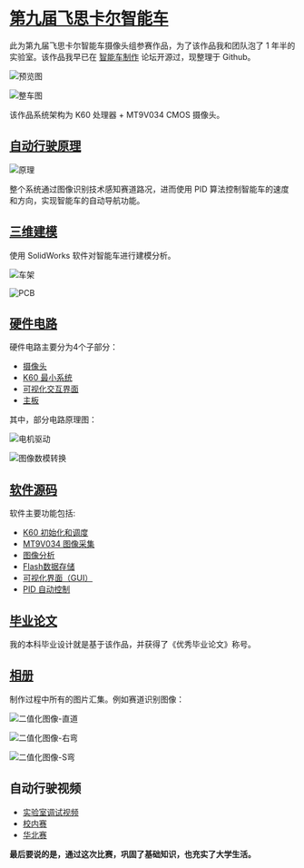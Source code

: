 # [第九届飞思卡尔智能车](https://www.fanhaobai.com)

此为第九届飞思卡尔智能车摄像头组参赛作品，为了该作品我和团队泡了 1 年半的实验室。该作品我早已在 [智能车制作](http://www.znczz.com) 论坛开源过，现整理于 Github。

![预览图](https://github.com/fan-haobai/smart-car-freescale/blob/master/三维模型.png)

![整车图](https://github.com/fan-haobai/smart-car-freescale/blob/master/整车.jpeg)

该作品系统架构为 K60 处理器 + MT9V034 CMOS 摄像头。

## [自动行驶原理](https://github.com/fan-haobai/smart-car-freescale/tree/master/4.Paper)

![原理](https://github.com/fan-haobai/smart-car-freescale/blob/master/5.Photos/视觉导航原理.png)

整个系统通过图像识别技术感知赛道路况，进而使用 PID 算法控制智能车的速度和方向，实现智能车的自动导航功能。

## [三维建模](https://github.com/fan-haobai/smart-car-freescale/tree/master/1.3D)

使用 SolidWorks 软件对智能车进行建模分析。

![车架](https://github.com/fan-haobai/smart-car-freescale/blob/master/1.3D/SolidWorks建模.png)

![PCB](https://github.com/fan-haobai/smart-car-freescale/blob/master/1.3D/PCB.png)

## [硬件电路](https://github.com/fan-haobai/smart-car-freescale/blob/master/2.Hardware)

硬件电路主要分为4个子部分：

* [摄像头](https://github.com/fan-haobai/smart-car-freescale/blob/master/2.Hardware/摄像头.PDF)
* [K60 最小系统](https://github.com/fan-haobai/smart-car-freescale/blob/master/2.Hardware/K60最小系统.PDF)
* [可视化交互界面](https://github.com/fan-haobai/smart-car-freescale/blob/master/2.Hardware/1.8-TFT-128x160.PDF)
* [主板](https://github.com/fan-haobai/smart-car-freescale/blob/master/2.Hardware/主板__V1.0.PDF)

其中，部分电路原理图：

![电机驱动](https://github.com/fan-haobai/smart-car-freescale/blob/master/5.Photos/电路原理图-电机驱动.jpg)

![图像数模转换](https://github.com/fan-haobai/smart-car-freescale/blob/master/5.Photos/电路原理图-图像数模转换.jpg)

## [软件源码](https://github.com/fan-haobai/smart-car-freescale/blob/master/3.Software)

软件主要功能包括:

* [K60 初始化和调度](https://github.com/fan-haobai/smart-car-freescale/blob/master/3.Software/src/Init.c)
* [MT9V034 图像采集](https://github.com/fan-haobai/smart-car-freescale/blob/master/3.Software/src/MT9V034.c)
* [图像分析](https://github.com/fan-haobai/smart-car-freescale/blob/master/3.Software/src/Analyze.c)
* [Flash数据存储](https://github.com/fan-haobai/smart-car-freescale/blob/master/3.Software/src/Flash.c)
* [可视化界面（GUI）](https://github.com/fan-haobai/smart-car-freescale/blob/master/3.Software/src/Gui.c)
* [PID 自动控制](https://github.com/fan-haobai/smart-car-freescale/blob/master/3.Software/src/Control.c)

## [毕业论文](https://github.com/fan-haobai/smart-car-freescale/tree/master/4.Paper)

我的本科毕业设计就是基于该作品，并获得了《优秀毕业论文》称号。

## [相册](https://github.com/fan-haobai/smart-car-freescale/tree/master/5.Photos)

制作过程中所有的图片汇集。例如赛道识别图像：

![二值化图像-直道](https://github.com/fan-haobai/smart-car-freescale/blob/master/5.Photos/二值化图像-直道.jpg)

![二值化图像-右弯](https://github.com/fan-haobai/smart-car-freescale/blob/master/5.Photos/二值化图像-右弯.jpg)

![二值化图像-S弯](https://github.com/fan-haobai/smart-car-freescale/blob/master/5.Photos/二值化图像-S弯.jpg)

## 自动行驶视频

* [实验室调试视频](https://v.youku.com/v_show/id_XODE0NTg2NzY4.html)
* [校内赛](https://v.youku.com/v_show/id_XOTI0NzM1NDM2.html)
* [华北赛](https://v.youku.com/v_show/id_XODUxOTUyNjk2.html)

**最后要说的是，通过这次比赛，巩固了基础知识，也充实了大学生活。**
